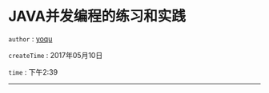 # JAVA并发编程的练习和实践

`author` : [yoqu](http://www.yoqu.org)

`createTime` : 2017年05月10日

`time` :  下午2:39

---

